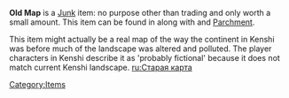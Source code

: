 **Old Map** is a [Junk](Junk.md "wikilink") item: no purpose other than
trading and only worth a small amount. This item can be found in [](Lost_Library.md) along with [](Damaged_Book.md) and [Parchment](Parchment.md "wikilink").

This item might actually be a real map of the way the continent in
Kenshi was before much of the landscape was altered and polluted. The
player characters in Kenshi describe it as 'probably fictional' because
it does not match current Kenshi landscape. [ru:Старая
карта](ru:Старая_карта "wikilink")

[Category:Items](Category:Items "wikilink")